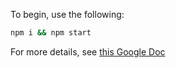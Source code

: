 To begin, use the following:

```bash
npm i && npm start
```

For more details, see [this Google Doc](https://docs.google.com/document/d/1Rv7ZbPTw8Nnn84o_cH5keui27723imf6GpXnMbtcfPU/edit#)